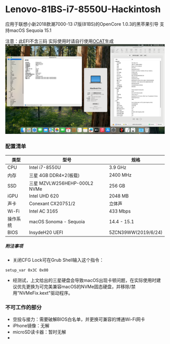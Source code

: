 # Lenovo-81BS-i7-8550U-Hackintosh
应用于联想小新2018款潮7000-13 i7版(81BS)的OpenCore 1.0.3的黑苹果引导 支持macOS Sequoia 15.1

注意：此EFI不含三码 实际使用时请自行使用[OCAT](https://github.com/ic005k/OCAuxiliaryTools)生成
![](image.png)

### 配置清单
|类型|型号|规格|
|---|---|---|
|CPU|Intel i7-8550U|3.9 GHz|
|内存|三星 4GB DDR4×2(板载)|2400 MHz|
|SSD|三星 MZVLW256HEHP-000L2 NVMe|256 GB|
|iGPU|Intel UHD 620|2048 MB|
|声卡|Conexant CX20751/2|立体声|
|Wi-Fi|Intel AC 3165|433 Mbps|
|操作系统|macOS Sonoma - Sequoia|14.4 - 15.1|
|BIOS|InsydeH20 UEFI|5ZCN39WW(2019/6/24)|

##### 附注事项
- 关闭CFG Lock可在Grub Shell输入这个指令：
```
setup_var 0x3C 0x00
```
- 经测试，上文给出的三星硬盘会导致macOS出现卡顿问题，在实际使用时建议优先更换为可完美兼容macOS的NVMe固态硬盘，并移除/禁用"NVMeFix.kext"驱动程序。

### 不可工作的部分
- 空投与接力：需要破解BIOS白名单，并更换可兼容的博通Wi-Fi网卡
- iPhone镜像：无解
- microSD读卡器：暂时无解
- 
